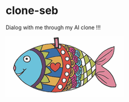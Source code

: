 # clone-seb
Dialog with me through my AI clone !!!



<img src="https://github.com/sbonnet-dev/clone-seb/blob/main/clone-seb.png">

